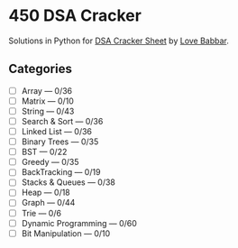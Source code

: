# 450 DSA Cracker
Solutions in Python for [DSA Cracker Sheet](https://drive.google.com/file/d/1FMdN_OCfOI0iAeDlqswCiC2DZzD4nPsb/view) by [Love Babbar](https://www.linkedin.com/in/love-babbar-38ab2887/). 

## Categories
- [ ] Array &mdash; 0/36
- [ ] Matrix &mdash; 0/10
- [ ] String &mdash; 0/43
- [ ] Search & Sort &mdash; 0/36
- [ ] Linked List &mdash; 0/36
- [ ] Binary Trees &mdash; 0/35
- [ ] BST &mdash; 0/22
- [ ] Greedy &mdash; 0/35
- [ ] BackTracking &mdash; 0/19
- [ ] Stacks & Queues &mdash; 0/38
- [ ] Heap &mdash; 0/18
- [ ] Graph &mdash; 0/44
- [ ] Trie &mdash; 0/6
- [ ] Dynamic Programming &mdash; 0/60
- [ ] Bit Manipulation &mdash; 0/10
